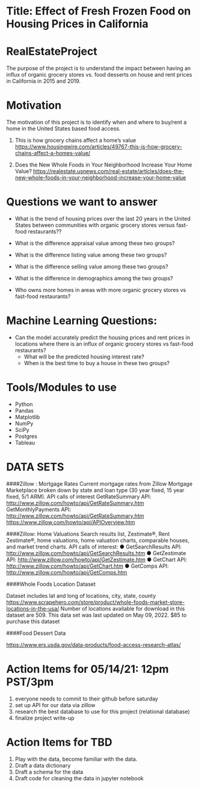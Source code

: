 # Title: Effect of Fresh Frozen Food on Housing Prices in California 

# RealEstateProject
The purpose of the project is to understand the impact between having an influx of organic grocery stores vs. food desserts on house and rent prices in California in 2015 and 2019. 

# Motivation
The motivation of this project is to identify when and where to buy/rent a home in the United States based food access.

1. This is how grocery chains affect a home’s value
https://www.housingwire.com/articles/49767-this-is-how-grocery-chains-affect-a-homes-value/

2. Does the New Whole Foods in Your Neighborhood Increase Your Home Value?
https://realestate.usnews.com/real-estate/articles/does-the-new-whole-foods-in-your-neighborhood-increase-your-home-value


# Questions we want to answer
- What is the trend of housing prices over the last 20 years in the United States between communities with organic grocery stores versus fast-food restaurants?? 

- What is the difference appraisal value among these two groups?

- What is the difference listing value among these two groups?

- What is the difference selling value among these two groups?
 
- What is the difference in demographics among the two groups?

- Who owns more homes in areas with more organic grocery stores vs fast-food restaurants?

# Machine Learning Questions:
- Can the model accurately predict the housing prices and rent prices in locations where there is an influx of organic grocery stores vs fast-food restaurants? 
    - What will be the predicted housing interest rate?
    - When is the best time to buy a house in these two groups?

# Tools/Modules to use
- Python
- Pandas
- Matplotlib
- NumPy
- SciPy
- Postgres
- Tableau


# DATA SETS
####Zillow : Mortgage Rates Current mortgage rates from Zillow Mortgage Marketplace broken down by state and loan type (30 year fixed, 15 year fixed, 5/1 ARM).
API calls of interest
GetRateSummary API: http://www.zillow.com/howto/api/GetRateSummary.htm
GetMonthlyPayments API: http://www.zillow.com/howto/api/GetRateSummary.htm
https://www.zillow.com/howto/api/APIOverview.htm

####Zillow: Home Valuations
Search results list, Zestimate®, Rent Zestimate®, home valuations, home valuation charts, comparable houses, and market trend charts.
API calls of interest:
●	GetSearchResults API: http://www.zillow.com/howto/api/GetSearchResults.htm
●	GetZestimate API: http://www.zillow.com/howto/api/GetZestimate.htm
●	GetChart API: http://www.zillow.com/howto/api/GetChart.htm
●	GetComps API: http://www.zillow.com/howto/api/GetComps.htm

####Whole Foods Location Dataset

Dataset includes lat and long of locations, city, state, county
https://www.scrapehero.com/store/product/whole-foods-market-store-locations-in-the-usa/
Number of locations available for download in this dataset are 509.
This data set was last updated on May 09, 2022.
$85 to purchase this dataset

####Food Dessert Data 

https://www.ers.usda.gov/data-products/food-access-research-atlas/

# Action Items for 05/14/21: 12pm PST/3pm
1. everyone needs to commit to their github before saturday
2. set up API for our data via zillow
3. research the best database to use for this project (relational database)
4. finalize project write-up

# Action Items for TBD
1. Play with the data, become familiar with the data. 
2. Draft a data dictionary
3. Draft a schema for the data
4. Draft code for cleaning the data in jupyter notebook

